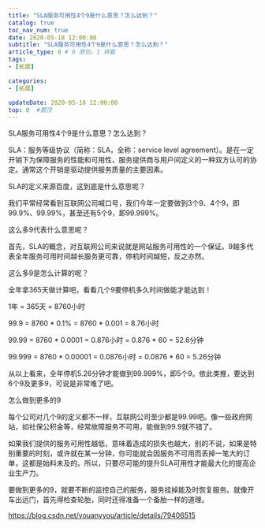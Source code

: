 ```yaml
---
title: "SLA服务可用性4个9是什么意思？怎么达到？"
catalog: true
toc_nav_num: true
date: 2020-05-18 12:00:00
subtitle: "SLA服务可用性4个9是什么意思？怎么达到？"
article_type: 0 # 0 原创，1 转载
tags:
- [拓展]

categories:
- [拓展]

updateDate: 2020-05-18 12:00:00
top: 0  #置顶
---
```


SLA服务可用性4个9是什么意思？怎么达到？


SLA：服务等级协议（简称：SLA，全称：service level agreement）。是在一定开销下为保障服务的性能和可用性，服务提供商与用户间定义的一种双方认可的协定。通常这个开销是驱动提供服务质量的主要因素。

SLA的定义来源百度，这到底是什么意思呢？

我们平常经常看到互联网公司喊口号，我们今年一定要做到3个9、4个9，即99.9%、99.99%，甚至还有5个9，即99.999%。

这么多9代表什么意思呢？

首先，SLA的概念，对互联网公司来说就是网站服务可用性的一个保证。9越多代表全年服务可用时间越长服务更可靠，停机时间越短，反之亦然。

这么多9是怎么计算的呢？

全年拿365天做计算吧，看看几个9要停机多久时间做能才能达到！

1年 = 365天 = 8760小时

99.9 = 8760 * 0.1% = 8760 * 0.001 = 8.76小时

99.99 = 8760 * 0.0001 = 0.876小时 = 0.876 * 60 = 52.6分钟

99.999 = 8760 * 0.00001 = 0.0876小时 = 0.0876 * 60 = 5.26分钟

从以上看来，全年停机5.26分钟才能做到99.999%，即5个9。依此类推，要达到6个9及更多9，可说是非常难了吧。

怎么做到更多的9

每个公司对几个9的定义都不一样，互联网公司至少都是99.99吧。像一些政府网站，如社保公积金等，经常故障服务不可用，能做到99.9就不错了。

如果我们提供的服务可用性越低，意味着造成的损失也越大，别的不说，如果是特别重要的时刻，或许就在某一分钟，你可能就会因服务不可用而丢掉一笔大的订单，这都是始料未及的。所以，只要尽可能的提升SLA可用性才能最大化的提高企业生产力。

要做到更多的9，就要不断的监控自己的服务，服务挂掉能及时恢复服务。就像开车出远门，首先得检查轮胎，同时还得准备一个备胎一样的道理。

https://blog.csdn.net/youanyyou/article/details/79406515